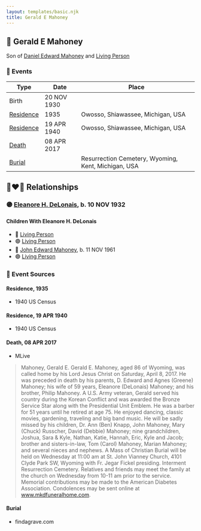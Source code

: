 ```yaml
---
layout: templates/basic.njk
title: Gerald E Mahoney
---
```

## 🔵 Gerald E Mahoney

Son of [Daniel Edward Mahoney](/people/2/24117676) and [Living Person](/people/1/15565254)

### 📆 Events

Type | Date | Place
------ | ------ | ------
Birth | 20 NOV 1930 |
[Residence](#event-d0508386-98b9-45c7-8086-75c5a5ffc08b) | 1935 | Owosso, Shiawassee, Michigan, USA
[Residence](#event-02e16482-1e1a-4a1b-a3f6-f504d066038b) | 19 APR 1940 | Owosso, Shiawassee, Michigan, USA
[Death](#event-12839f7c-e210-475b-bf14-3e928f6238c2) | 08 APR 2017 |
[Burial](#event-e53945e2-1393-4483-b86c-0386ecf94ed4) |  | Resurrection Cemetery, Wyoming, Kent, Michigan, USA

## 👩‍❤️‍👨 Relationships

### 🟣 [Eleanore H. DeLonais](/people/4/45463626), b. 10 NOV 1932

#### Children With Eleanore H. DeLonais
* 🔵 [Living Person](/people/5/57716919)
* 🟣 [Living Person](/people/8/82431921)
* 🔵 [John Edward Mahoney](/people/2/20318131), b. 11 NOV 1961
* 🟣 [Living Person](/people/6/6203854)
### 📰 Event Sources

#### <a id="event-d0508386-98b9-45c7-8086-75c5a5ffc08b"></a> Residence, 1935
* 1940 US Census

#### <a id="event-02e16482-1e1a-4a1b-a3f6-f504d066038b"></a> Residence, 19 APR 1940
* 1940 US Census

#### <a id="event-12839f7c-e210-475b-bf14-3e928f6238c2"></a> Death, 08 APR 2017
* MLive
>   
  > Mahoney, Gerald E. Gerald E. Mahoney, aged 86 of Wyoming, was called home by his Lord Jesus Christ on Saturday, April 8, 2017. He was preceded in death by his parents, D. Edward and Agnes (Greene) Mahoney; his wife of 59 years, Eleanore (DeLonais) Mahoney; and his brother, Philip Mahoney. A U.S. Army veteran, Gerald served his country during the Korean Conflict and was awarded the Bronze Service Star along with the Presidential Unit Emblem. He was a barber for 51 years until he retired at age 75. He enjoyed dancing, classic movies, gardening, traveling and big band music. He will be sadly missed by his children, Dr. Ann (Ben) Knapp, John Mahoney, Mary (Chuck) Russcher, David (Debbie) Mahoney; nine grandchildren, Joshua, Sara & Kyle, Nathan, Katie, Hannah, Eric, Kyle and Jacob; brother and sisters-in-law, Tom (Carol) Mahoney, Marian Mahoney; and several nieces and nephews. A Mass of Christian Burial will be held on Wednesday at 11:00 am at St. John Vianney Church, 4101 Clyde Park SW, Wyoming with Fr. Jegar Fickel presiding. Interment Resurrection Cemetery. Relatives and friends may meet the family at the church on Wednesday from 10-11 am prior to the service. Memorial contributions may be made to the American Diabetes Association. Condolences may be sent online at www.mkdfuneralhome.com.

#### <a id="event-e53945e2-1393-4483-b86c-0386ecf94ed4"></a> Burial
* findagrave.com
